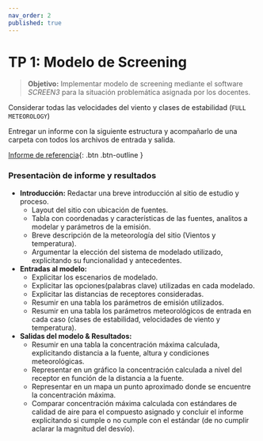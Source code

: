 ```yaml
---
nav_order: 2
published: true
---
```

# TP 1: Modelo de Screening

> **Objetivo:** Implementar modelo de screening mediante el software *SCREEN3* para la situación problemática asignada por los docentes.

Considerar todas las velocidades del viento y clases de estabilidad (``FULL METEOROLOGY``)

<!-- Realizar dos escenarios de modelado:
1. Peor escenario: Considerar todas las velocidades del viento y clases de estabilidad (palabra clave = ``FULL METEOROLOGY``). 
2. Escenario mas probable: A partir de información meteorológica provista, determinar la dirección y velocidad mas frecuente.
-->

Entregar un informe con la siguiente estructura y acompañarlo de una carpeta con todos los archivos de entrada y salida. 

[Informe de referencia](archivos/tps-ref/TP1-ejemplo.pdf){: .btn .btn-outline }

### Presentaciòn de informe y resultados

+ **Introducción:** Redactar una breve introducción al sitio de estudio y proceso.
   - Layout del sitio con ubicación de fuentes.
   - Tabla con coordenadas y características de las fuentes, analitos a modelar y parámetros de la emisión.
   - Breve descripción de la meteorología del sitio (Vientos y temperatura).
   - Argumentar la elección del sistema de modelado utilizado, explicitando su funcionalidad y antecedentes.
+ **Entradas al modelo:**
   - Explicitar los escenarios de modelado.
   - Explicitar las opciones(palabras clave) utilizadas en cada modelado.
   - Explicitar las distancias de receptores consideradas. 
   - Resumir en una tabla los parámetros de emisión utilizados.
   - Resumir en una tabla los parámetros meteorológicos de entrada en cada caso (clases de estabilidad, velocidades de viento y temperatura).
+ **Salidas del modelo & Resultados:**
   - Resumir en una tabla la concentración máxima calculada, explicitando distancia a la fuente, altura y condiciones meteorológicas. 
   - Representar en un gráfico la concentración calculada a nivel del receptor en función de la distancia a la fuente. 
   - Representar en un mapa un punto aproximado donde se encuentre la concentración máxima.
   - Comparar concentración máxima calculada con  estándares de calidad de aire para el compuesto asignado y concluir el informe explicitando si cumple o no cumple con el estándar (de no cumplir aclarar la magnitud del desvío).


